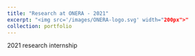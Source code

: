 ```yaml
---
title: "Research at ONERA - 2021"
excerpt: "<img src='/images/ONERA-logo.svg' width="200px">"
collection: portfolio
---
```


2021 research internship
